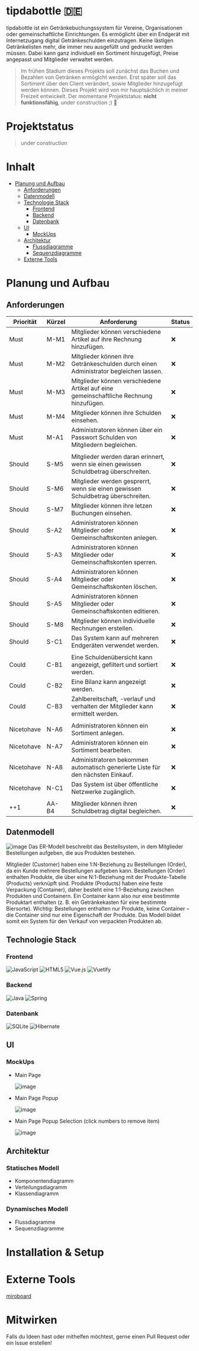 # tipdabottle 🇩🇪
tipdabottle ist ein Getränkebuchungssystem für Vereine, Organisationen oder gemeinschaftliche Einrichtungen. Es ermöglicht über ein Endgerät mit Internetzugang digital Getränkeschulden einzutragen. Keine lästigen Getränkelisten mehr, die immer neu ausgefüllt und gedruckt werden müssen. Dabei kann ganz individuell ein Sortiment hinzugefügt, Preise angepasst und Mitglieder verwaltet werden.
> Im frühen Stadium dieses Projekts soll zunächst das Buchen und Bezahlen von Getränken ermöglcht werden. Erst später soll das Sortiment über den Client verändert, sowie Mitglieder hinzugefügt werden können.
> Dieses Projekt wird von mir hauptsächlich in meiner Freizeit entwickelt. Der momentane Projektstatus: **nicht funktionsfähig**, under construction ;)
> 🚧

# Projektstatus
> under construction

# Inhalt
- [Planung und Aufbau](#planung-und-aufbau)
  - [Anforderungen](#anforderungen)
  - [Datenmodell](#datenmodell)
  - [Technologie Stack](#technologie-stack)
    - [Frontend](#frontend)
    - [Backend](#backend)
    - [Datenbank](#datenbank)
  - [UI](#ui)
    - [MockUps](#mockups)
  - [Architektur](#architektur)
    - [Flussdiagramme](#flussdiagramme)
    - [Sequenzdiagramme](#sequenzdiagramme)
  - [Externe Tools](#externe-tools)
# Planung und Aufbau
## Anforderungen
| Priorität  | Kürzel | Anforderung | Status |
|-------|------|---------------------------|-|
| Must | M-M1 | Mitglieder können verschiedene Artikel auf ihre Rechnung hinzufügen. | ❌|
| Must | M-M2 | Mitglieder können ihre Getränkeschulden durch einen Administrator begleichen lassen. | ❌|
| Must | M-M3 | Mitglieder können verschiedene Artikel auf eine gemeinschaftliche Rechnung hinzufügen. | ❌|
| Must | M-M4 | Mitglieder können ihre Schulden einsehen. | ❌|
| Must | M-A1 | Administratoren können über ein Passwort Schulden von Mitgliedern begleichen. | ❌|
|| |
| Should | S-M5 | Mitglieder werden daran erinnert, wenn sie einen gewissen Schuldbetrag überschreiten. | ❌|
| Should | S-M6 | Mitglieder werden gesprerrt, wenn sie einen gewissen Schuldbetrag überschreiten. | ❌|
| Should | S-M7 | Mitglieder können ihre letzen Buchungen einsehen. | ❌|
| Should | S-A2 | Administratoren können Mitglieder oder Gemeinschaftskonten anlegen. | ❌|
| Should | S-A3 | Administratoren können Mitglieder oder Gemeinschaftskonten sperren. | ❌|
| Should | S-A4 | Administratoren können Mitglieder oder Gemeinschaftskonten löschen. | ❌|
| Should | S-A5 | Administratoren können Mitglieder oder Gemeinschaftskonten editieren. | ❌|
| Should | S-M8 | Mitglieder können individuelle Rechnungen erstellen. | ❌|
| Should | S-C1 | Das System kann auf mehreren Endgeräten verwendet werden. | ❌|
|| |
| Could | C-B1 | Eine Schuldenübersicht kann angezeigt, gefiltert und sortiert werden. | ❌|
| Could | C-B2 | Eine Bilanz kann angezeigt werden. | ❌|
| Could | C-B3 | Zahlbereitschaft, -verlauf und verhalten der Mitglieder kann ermittelt werden. | ❌|
|| |
| Nicetohave | N-A6 | Administratoren können ein Sortiment anlegen. | ❌|
| Nicetohave | N-A7 | Administratoren können ein Sortiment bearbeiten. | ❌|
| Nicetohave | N-A8 | Administratoren bekommen automatisch generierte Liste für den nächsten Einkauf. | ❌|
| Nicetohave | N-C1 | Das System ist über öffentliche Netzwerke zugänglich. | ❌|
|| |
| ++1 | AA-B4 | Mitglieder können ihren Schuldbetrag digital begleichen. | ❌|

## Datenmodell
![image](https://github.com/user-attachments/assets/7f1e1a97-7f4f-4ef8-a547-4d43d819ff3d)
Das ER-Modell beschreibt das Bestellsystem, in dem Mitglieder Bestellungen aufgeben, die aus Produkten bestehen.

Mitglieder (Customer) haben eine 1:N-Beziehung zu Bestellungen (Order), da ein Kunde mehrere Bestellungen aufgeben kann.
Bestellungen (Order) enthalten Produkte, die über eine N:1-Beziehung mit der Produkte-Tabelle (Products) verknüpft sind.
Produkte (Products) haben eine feste Verpackung (Container), daher besteht eine 1:1-Beziehung zwischen Produkten und Containern. Ein Container kann also nur eine bestimmte Produktart enthalten (z. B. ein Getränkekasten für eine bestimmte Biersorte).
Wichtig: Bestellungen enthalten nur Produkte, keine Container – die Container sind nur eine Eigenschaft der Produkte. Das Modell bildet somit ein System für den Verkauf von verpackten Produkten ab. 

## Technologie Stack
### Frontend
![JavaScript](https://img.shields.io/badge/javascript-%23323330.svg?style=for-the-badge&logo=javascript&logoColor=%23F7DF1E)
![HTML5](https://img.shields.io/badge/html5-%23E34F26.svg?style=for-the-badge&logo=html5&logoColor=white)
![Vue.js](https://img.shields.io/badge/vuejs-%2335495e.svg?style=for-the-badge&logo=vuedotjs&logoColor=%234FC08D)
![Vuetify](https://img.shields.io/badge/Vuetify-1867C0?style=for-the-badge&logo=vuetify&logoColor=AEDDFF)
### Backend
![Java](https://img.shields.io/badge/java-%23ED8B00.svg?style=for-the-badge&logo=openjdk&logoColor=white)
![Spring](https://img.shields.io/badge/spring-%236DB33F.svg?style=for-the-badge&logo=spring&logoColor=white)
### Datenbank
![SQLite](https://img.shields.io/badge/sqlite-%2307405e.svg?style=for-the-badge&logo=sqlite&logoColor=white)
![Hibernate](https://img.shields.io/badge/Hibernate-59666C?style=for-the-badge&logo=Hibernate&logoColor=white)
## UI
### MockUps
- Main Page
  
  ![image](https://github.com/user-attachments/assets/1fbfed75-2894-4c3a-af7a-e5f7672aa214)
- Main Page Popup
  
  ![image](https://github.com/user-attachments/assets/fe084452-0f95-4d93-aa68-abdad2480a95)
- Main Page Popup Selection (click numbers to remove item)

  ![image](https://github.com/user-attachments/assets/0536fca9-4b0e-48fe-af9e-aac4a9ee37a8)

## Architektur
### Statisches Modell
- Komponentendiagramm
- Verteilungsdiagramm
- Klassendiagramm
### Dynamisches Modell
- Flussdiagramme
- Sequenzdiagramme
# Installation & Setup
# Externe Tools
[miroboard](https://miro.com/app/board/uXjVIOwNnL4=/?share_link_id=971222298874)
# Mitwirken
Falls du Ideen hast oder mithelfen möchtest, gerne einen Pull Request oder ein Issue erstellen!
